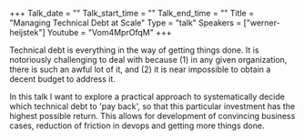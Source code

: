 +++
Talk_date = ""
Talk_start_time = ""
Talk_end_time = ""
Title = "Managing Technical Debt at Scale"
Type = "talk"
Speakers = ["werner-heijstek"]
Youtube = "Vom4MprOfqM"
+++

Technical debt is everything in the way of getting things done. It is notoriously challenging to deal with because (1) in any given organization, there is such an awful lot of it, and (2) it is near impossible to obtain a decent budget to address it.

In this talk I want to explore a practical approach to systematically decide which technical debt to 'pay back', so that this particular investment has the highest possible return. This allows for development of convincing business cases, reduction of friction in devops and getting more things done.
